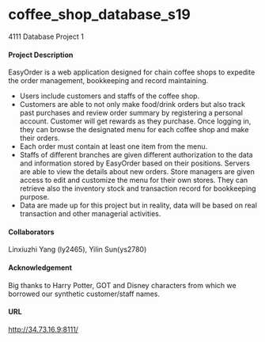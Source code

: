 # coffee_shop_database_s19
4111 Database Project 1

#### Project Description
EasyOrder is a web application designed for chain coffee shops to expedite the order management, bookkeeping and record maintaining. 
- Users include customers and staffs of the coffee shop. 
- Customers are able to not only make food/drink orders but also track past purchases and review order summary by registering a personal account. Customer will get rewards as they purchase. Once logging in, they can browse the designated menu for each coffee shop and make their orders. 
- Each order must contain at least one item from the menu. 
- Staffs of different branches are given different authorization to the data and information stored by EasyOrder based on their positions. Servers are able to view the details about new orders. Store managers are given access to edit and customize the menu for their own stores. They can retrieve also the inventory stock and transaction record for bookkeeping purpose. 
- Data are made up for this project but in reality, data will be based on real transaction and other managerial activities.

#### Collaborators
Linxiuzhi Yang (ly2465), Yilin Sun(ys2780)

#### Acknowledgement
Big thanks to Harry Potter, GOT and Disney characters from which we borrowed our synthetic customer/staff names.

#### URL 
http://34.73.16.9:8111/
